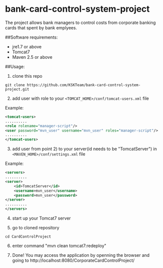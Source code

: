 # bank-card-control-system-project

The project allows bank managers to control costs from corporate banking cards that spent by bank emplyees.

##Software requirements:

* jre1.7 or above
* Tomcat7
* Maven 2.5 or above

##Usage:

1) clone this repo

```
git clone https://github.com/KSKTeam/bank-card-control-system-project.git
```

2) add user with <manager-script> role to your `<TOMCAT_HOME>/conf/tomcat-users.xml` file

Example:

```xml
<tomcat-users>
..........
<role rolename="manager-script"/>
<user password="mvn_user" username="mvn_user" roles="manager-script"/>
..........
</tomcat-users>
```

3) add user from point 2) to your server(id needs to be "TomcatServer") in `<MAVEN_HOME>/conf/settings.xml` file

Example:

```xml
<servers>
..........
<server>
	<id>TomcatServer</id>
	<username>mvn_user</username>
	<password>mvn_user</password>
</server>
..........
</servers>
```

4) start up your Tomcat7 server

5) go to cloned repository

```
cd CardControlProject
```

6) enter command "mvn clean tomcat7:redeploy"

7) Done! You may access the application by openning the browser and going to http://localhost:8080/CorporateCardControlProject/
